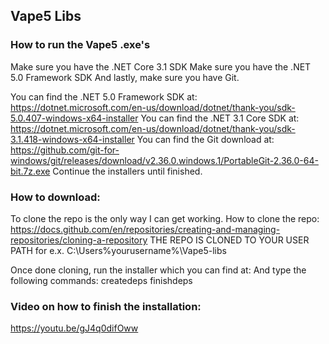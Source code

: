 ## Vape5 Libs

### How to run the Vape5 .exe's
Make sure you have the .NET Core 3.1 SDK
Make sure you have the .NET 5.0 Framework SDK
And lastly, make sure you have Git.

You can find the .NET 5.0 Framework SDK at: https://dotnet.microsoft.com/en-us/download/dotnet/thank-you/sdk-5.0.407-windows-x64-installer
You can find the .NET 3.1 Core SDK at: https://dotnet.microsoft.com/en-us/download/dotnet/thank-you/sdk-3.1.418-windows-x64-installer
You can find the Git download at: https://github.com/git-for-windows/git/releases/download/v2.36.0.windows.1/PortableGit-2.36.0-64-bit.7z.exe
Continue the installers until finished.

### How to download:
To clone the repo is the only way I can get working.
How to clone the repo:
https://docs.github.com/en/repositories/creating-and-managing-repositories/cloning-a-repository
THE REPO IS CLONED TO YOUR USER PATH for e.x. C:\Users\%yourusername%\Vape5-libs

Once done cloning, run the installer which you can find at: 
And type the following commands:
createdeps
finishdeps

### Video on how to finish the installation:
https://youtu.be/gJ4q0difOww
